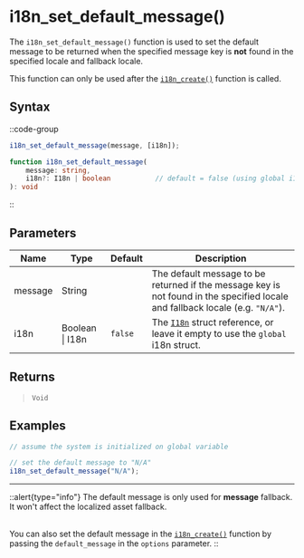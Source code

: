 # i18n_set_default_message()

The `i18n_set_default_message()` function is used to set the default message to be returned when the specified message key is **not** found in the specified locale and fallback locale.

This function can only be used after the [`i18n_create()`](/v1/api-reference/functions/i18n-create) function is called.

## Syntax

::code-group
```js [Usage]
i18n_set_default_message(message, [i18n]);
```

```ts [Signature]
function i18n_set_default_message(
    message: string,
    i18n?: I18n | boolean           // default = false (using global i18n struct)
): void
```
::

## Parameters

| Name        | Type              | Default      | Description |
|-------------|-------------------|--------------|-------------|
| message     | String            |              | The default message to be returned if the message key is not found in the specified locale and fallback locale (e.g. `"N/A"`). |
| i18n        | Boolean \| I18n | `false`      | The [`I18n`](/v1/api-reference/functions/i18n-create) struct reference, or leave it empty to use the `global` i18n struct. |

## Returns

> `Void`

## Examples

```js [Create Event]
// assume the system is initialized on global variable

// set the default message to "N/A"
i18n_set_default_message("N/A");
```

---

::alert{type="info"}
The default message is only used for **message** fallback. It won't affect the localized asset fallback. <br> <br>

You can also set the default message in the [`i18n_create()`](/v1/api-reference/functions/i18n-create) function by passing the `default_message` in the `options` parameter.
::
